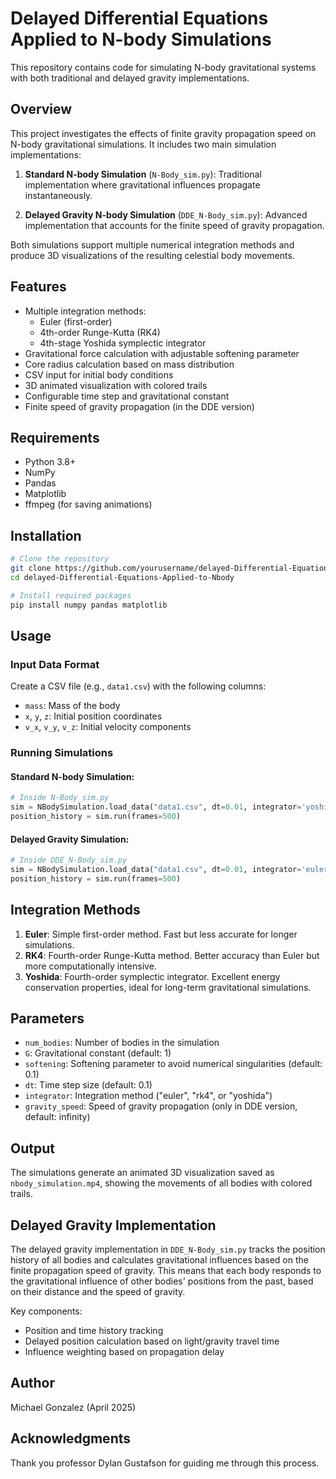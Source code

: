 # Delayed Differential Equations Applied to N-body Simulations

This repository contains code for simulating N-body gravitational systems with both traditional and delayed gravity implementations.

## Overview

This project investigates the effects of finite gravity propagation speed on N-body gravitational simulations. It includes two main simulation implementations:

1. **Standard N-body Simulation** (`N-Body_sim.py`): Traditional implementation where gravitational influences propagate instantaneously.

2. **Delayed Gravity N-body Simulation** (`DDE_N-Body_sim.py`): Advanced implementation that accounts for the finite speed of gravity propagation.

Both simulations support multiple numerical integration methods and produce 3D visualizations of the resulting celestial body movements.

## Features

- Multiple integration methods:
  - Euler (first-order)
  - 4th-order Runge-Kutta (RK4)
  - 4th-stage Yoshida symplectic integrator
- Gravitational force calculation with adjustable softening parameter
- Core radius calculation based on mass distribution
- CSV input for initial body conditions
- 3D animated visualization with colored trails
- Configurable time step and gravitational constant
- Finite speed of gravity propagation (in the DDE version)

## Requirements

- Python 3.8+
- NumPy
- Pandas
- Matplotlib
- ffmpeg (for saving animations)

## Installation

```bash
# Clone the repository
git clone https://github.com/yourusername/delayed-Differential-Equations-Applied-to-Nbody.git
cd delayed-Differential-Equations-Applied-to-Nbody

# Install required packages
pip install numpy pandas matplotlib
```

## Usage

### Input Data Format

Create a CSV file (e.g., `data1.csv`) with the following columns:
- `mass`: Mass of the body
- `x`, `y`, `z`: Initial position coordinates
- `v_x`, `v_y`, `v_z`: Initial velocity components

### Running Simulations

#### Standard N-body Simulation:

```python
# Inside N-Body_sim.py
sim = NBodySimulation.load_data("data1.csv", dt=0.01, integrator='yoshida')
position_history = sim.run(frames=500)
```

#### Delayed Gravity Simulation:

```python
# Inside DDE_N-Body_sim.py
sim = NBodySimulation.load_data("data1.csv", dt=0.01, integrator='euler', gravity_speed=10.0)
position_history = sim.run(frames=500)
```

## Integration Methods

1. **Euler**: Simple first-order method. Fast but less accurate for longer simulations.
2. **RK4**: Fourth-order Runge-Kutta method. Better accuracy than Euler but more computationally intensive.
3. **Yoshida**: Fourth-order symplectic integrator. Excellent energy conservation properties, ideal for long-term gravitational simulations.

## Parameters

- `num_bodies`: Number of bodies in the simulation
- `G`: Gravitational constant (default: 1)
- `softening`: Softening parameter to avoid numerical singularities (default: 0.1)
- `dt`: Time step size (default: 0.1)
- `integrator`: Integration method ("euler", "rk4", or "yoshida")
- `gravity_speed`: Speed of gravity propagation (only in DDE version, default: infinity)

## Output

The simulations generate an animated 3D visualization saved as `nbody_simulation.mp4`, showing the movements of all bodies with colored trails.

## Delayed Gravity Implementation

The delayed gravity implementation in `DDE_N-Body_sim.py` tracks the position history of all bodies and calculates gravitational influences based on the finite propagation speed of gravity. This means that each body responds to the gravitational influence of other bodies' positions from the past, based on their distance and the speed of gravity.

Key components:
- Position and time history tracking
- Delayed position calculation based on light/gravity travel time
- Influence weighting based on propagation delay

## Author

Michael Gonzalez (April 2025)

## Acknowledgments

Thank you professor Dylan Gustafson for guiding me through this process.
